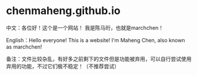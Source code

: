 # chenmaheng.github.io
中文：各位好！这个是一个网站！
我是陈马珩，也就是marchchen！

English：Hello everyone! This is a website!
I'm Maheng Chen, also known as marchchen!

备注：文件比较杂乱，有好多之前剩下的文件但是功能被弃用，可以自行尝试使用弃用的功能，不过它们极不稳定！（不推荐尝试）
